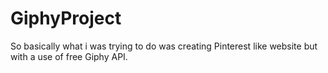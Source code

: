 # GiphyProject
So basically what i was trying to do was creating Pinterest like website but with a use of free Giphy API.



